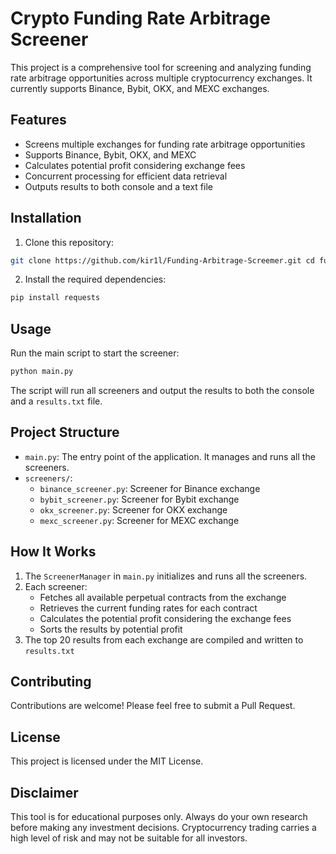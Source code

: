 # Crypto Funding Rate Arbitrage Screener

This project is a comprehensive tool for screening and analyzing funding rate arbitrage opportunities across multiple cryptocurrency exchanges. It currently supports Binance, Bybit, OKX, and MEXC exchanges.

## Features

- Screens multiple exchanges for funding rate arbitrage opportunities
- Supports Binance, Bybit, OKX, and MEXC
- Calculates potential profit considering exchange fees
- Concurrent processing for efficient data retrieval
- Outputs results to both console and a text file

## Installation

1. Clone this repository:
```bash
git clone https://github.com/kir1l/Funding-Arbitrage-Screemer.git cd funding-arbitrage-screener
```

2. Install the required dependencies:
```bash
pip install requests
```

## Usage

Run the main script to start the screener:
```bash
python main.py
```

The script will run all screeners and output the results to both the console and a `results.txt` file.

## Project Structure

- `main.py`: The entry point of the application. It manages and runs all the screeners.
- `screeners/`:
  - `binance_screener.py`: Screener for Binance exchange
  - `bybit_screener.py`: Screener for Bybit exchange
  - `okx_screener.py`: Screener for OKX exchange
  - `mexc_screener.py`: Screener for MEXC exchange

## How It Works

1. The `ScreenerManager` in `main.py` initializes and runs all the screeners.
2. Each screener:
   - Fetches all available perpetual contracts from the exchange
   - Retrieves the current funding rates for each contract
   - Calculates the potential profit considering the exchange fees
   - Sorts the results by potential profit
3. The top 20 results from each exchange are compiled and written to `results.txt`

## Contributing

Contributions are welcome! Please feel free to submit a Pull Request.

## License

This project is licensed under the MIT License.

## Disclaimer

This tool is for educational purposes only. Always do your own research before making any investment decisions. Cryptocurrency trading carries a high level of risk and may not be suitable for all investors.

